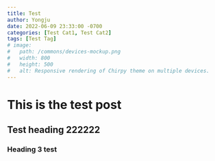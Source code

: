 ```yaml
---
title: Test
author: Yongju
date: 2022-06-09 23:33:00 -0700
categories: [Test Cat1, Test Cat2]
tags: [Test Tag]
# image:
#   path: /commons/devices-mockup.png
#   width: 800
#   height: 500
#   alt: Responsive rendering of Chirpy theme on multiple devices.
---
```


# This is the test post

## Test heading 222222

### Heading 3 test
